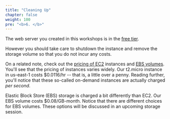 ```yaml
---
title: "Cleaning Up"
chapter: false
weight: 100
pre: "<b>6. </b>"
---
```


The web server you created in this workshops is in the [free tier](https://aws.amazon.com/free/?all-free-tier.sort-by=item.additionalFields.SortRank&all-free-tier.sort-order=asc).

However you should take care to shutdown the instance and remove the storage volume so that you do not incur any costs.

On a related note, check out the [pricing of EC2](https://aws.amazon.com/ec2/pricing/on-demand/) instances and [EBS volumes](https://aws.amazon.com/ebs/pricing/). You'll see that
the pricing of instances varies widely. Our t2.micro instance in us-east-1 costs $0.0116/hr -- that is, a little over a penny. Reading further, 
you'll notice that these so-called on-demand instances are actually charged _per second_.
<br>

Elastic Block Store (EBS) storage is charged a bit differently than EC2. Our EBS volume costs $0.08/GB-month. Notice that there are
different choices for EBS volumes. These options will be discussed in an upcoming storage session. 
